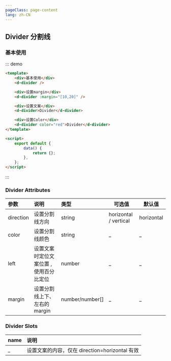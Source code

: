```yaml
---
pageClass: page-content
lang: zh-CN
---
```


## Divider 分割线

### 基本使用

::: demo

```html
<template>
	<div>基本使用</div>
	<d-divider />

	<div>设置margin</div>
	<d-divider :margin="[10,20]" />

	<div>设置文案</div>
	<d-divider>Divider</d-divider>

	<div>设置Color</div>
	<d-divider color="red">Divider</d-divider>
</template>

<script>
	export default {
		data() {
			return {};
		},
	};
</script>
```

:::

### Divider Attributes

| 参数      | 说明                                   | 类型            | 可选值                | 默认值     |
| :-------- | :------------------------------------- | :-------------- | --------------------- | ---------- |
| direction | 设置分割线方向                         | string          | horizontal / vertical | horizontal |
| color     | 设置分割线颜色                         | string          | \_                    | \_         |
| left      | 设置文案时定位文案位置 ,使用百分比定位 | number          | \_                    | \_         |
| margin    | 设置分割线上下、左右的 margin          | number/number[] | \_                    | \_         |

### Divider Slots

| name | 说明                                           |
| :--- | :--------------------------------------------- |
| \_   | 设置文案的内容，仅在 direction=horizontal 有效 |
